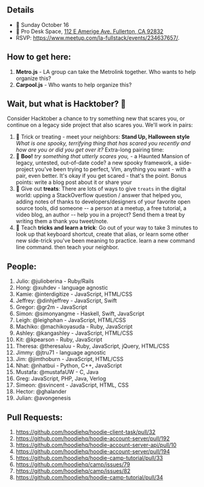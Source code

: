 ## Details
- 📅 Sunday October 16
- 📍 Pro Desk Space, [112 E Amerige Ave. Fullerton, CA 92832](http://www.prodeskspace.com/)
- RSVP: https://www.meetup.com/la-fullstack/events/234637657/.

## How to get here: 
1. **Metro.js** - LA group can take the Metrolink together. Who wants to help organize this? 
2. **Carpool.js** - Who wants to help organize this?

## Wait, but what is Hacktober? 🎃
Consider Hacktober a chance to try something new that scares you, or continue on a legacy side project that also scares you. We'll work in pairs:

1. :candy: Trick or treating - meet your neighbors: **Stand Up, Halloween style** _What is one spooky, terrifying thing that has scared you recently and how are you or did you get over it?_
Extra-long pairing time:
2. :ghost: **Boo!** _try something that utterly scares you,_ - a Haunted Mansion of legacy, untested, out-of-date code? a new spooky framework, a side-project you've been trying to perfect, Vim, anything you want - with a pair, even better. It's okay if you get scared - that's the point. Bonus points: write a blog post about it or share your 
3. :candy: Give out **treats**: There are lots of ways to give `treats` in the digital world: upping a StackOverflow question / answer that helped you, adding notes of thanks to developers/designers of your favorite open source tools, did someone -- a person at a meetup, a free tutorial, a video blog, an author -- help you in a project? Send them a treat by writing them a thank you tweet/note.
4. :jack_o_lantern: Teach **tricks and learn a trick**: Go out of your way to take 3 minutes to look up that keyboard shortcut, create that alias, or learn some other new side-trick you've been meaning to practice. learn a new command line command. then teach your neighbor.

## People:
1. Julio: @julioberina - Ruby/Rails
2. Hong: @xuhdev - language agnostic
3. Kamie: @interdigitize - JavaScript, HTML/CSS
4. Jeffrey: @dinhjeffrey - JavaScript, Swift
5. Gregor: @gr2m - JavaScript
6. Simon: @simonyangme - Haskell, Swift, JavaScript
7. Leigh: @leighphan - JavaScript, HTML/CSS
8. Machiko: @machikoyasuda - Ruby, JavaScript
9. Ashley: @kangashley - JavaScript, HTML/CSS
10. Kit: @kpearson - Ruby, JavaScript
11. Theresa: @theresaluu - Ruby, JavaScript, jQuery, HTML/CSS
12. Jimmy: @jtru71 - language agnostic
13. Jim: @jimthoburn - JavaScript, HTML/CSS
14. Nhat: @nhatbui - Python, C++, JavaScript
15. Mustafa: @mustafaUW - C, Java
16. Greg: JavaScript, PHP, Java, Verlog
17. Simeon: @svincent - JavaScript, HTML, CSS
18. Hector: @ghalander
19. Julian: @avongenesis

## Pull Requests:
1. https://github.com/hoodiehq/hoodie-client-task/pull/32
2. https://github.com/hoodiehq/hoodie-account-server/pull/192
3. https://github.com/hoodiehq/hoodie-account-server-api/pull/10
4. https://github.com/hoodiehq/hoodie-account-server/pull/194
5. https://github.com/hoodiehq/hoodie-camp-tutorial/pull/33
6. https://github.com/hoodiehq/camp/issues/79
7. https://github.com/hoodiehq/camp/issues/82
8. https://github.com/hoodiehq/hoodie-camp-tutorial/pull/34
